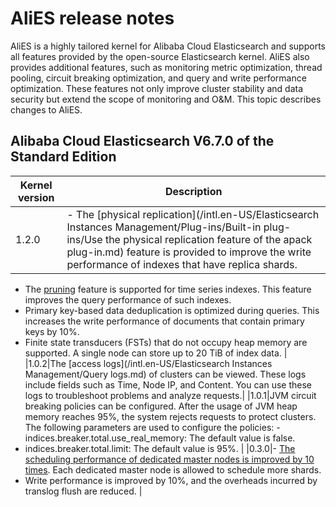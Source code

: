 # AliES release notes

AliES is a highly tailored kernel for Alibaba Cloud Elasticsearch and supports all features provided by the open-source Elasticsearch kernel. AliES also provides additional features, such as monitoring metric optimization, thread pooling, circuit breaking optimization, and query and write performance optimization. These features not only improve cluster stability and data security but extend the scope of monitoring and O&M. This topic describes changes to AliES.

## Alibaba Cloud Elasticsearch V6.7.0 of the Standard Edition

|Kernel version|Description|
|--------------|-----------|
|1.2.0|-   The [physical replication](/intl.en-US/Elasticsearch Instances Management/Plug-ins/Built-in plug-ins/Use the physical replication feature of the apack plug-in.md) feature is provided to improve the write performance of indexes that have replica shards.
-   The [pruning]() feature is supported for time series indexes. This feature improves the query performance of such indexes.
-   Primary key-based data deduplication is optimized during queries. This increases the write performance of documents that contain primary keys by 10%.
-   Finite state transducers \(FSTs\) that do not occupy heap memory are supported. A single node can store up to 20 TiB of index data. |
|1.0.2|The [access logs](/intl.en-US/Elasticsearch Instances Management/Query logs.md) of clusters can be viewed. These logs include fields such as Time, Node IP, and Content. You can use these logs to troubleshoot problems and analyze requests.|
|1.0.1|JVM circuit breaking policies can be configured. After the usage of JVM heap memory reaches 95%, the system rejects requests to protect clusters. The following parameters are used to configure the policies: -   indices.breaker.total.use\_real\_memory: The default value is false.
-   indices.breaker.total.limit: The default value is 95%. |
|0.3.0|-   [The scheduling performance of dedicated master nodes is improved by 10 times](https://developer.aliyun.com/article/745572?utm_content=g_1000115954). Each dedicated master node is allowed to schedule more shards.
-   Write performance is improved by 10%, and the overheads incurred by translog flush are reduced. |

